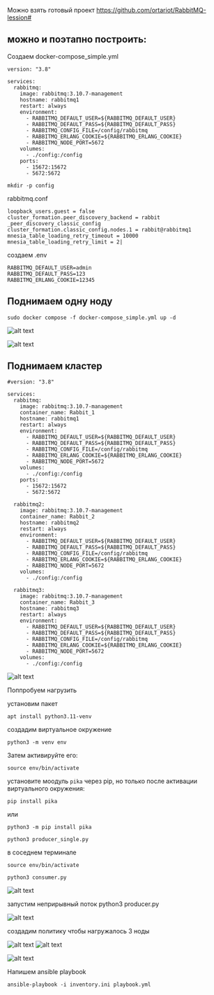 

Можно взять готовый проект
https://github.com/ortariot/RabbitMQ-lession#


##  можно и поэтапно построить:

Создаем docker-compose_simple.yml

```
version: "3.8"

services:
  rabbitmq:
    image: rabbitmq:3.10.7-management
    hostname: rabbitmq1
    restart: always
    environment:
      - RABBITMQ_DEFAULT_USER=${RABBITMQ_DEFAULT_USER}
      - RABBITMQ_DEFAULT_PASS=${RABBITMQ_DEFAULT_PASS}
      - RABBITMQ_CONFIG_FILE=/config/rabbitmq
      - RABBITMQ_ERLANG_COOKIE=${RABBITMQ_ERLANG_COOKIE}
      - RABBITMQ_NODE_PORT=5672
    volumes:
      - ./config:/config
    ports:
      - 15672:15672
      - 5672:5672
```

```
mkdir -p config
```
rabbitmq.conf
```
loopback_users.guest = false
cluster_formation.peer_discovery_backend = rabbit _peer_discovery_classic_config
cluster_formation.classic_config.nodes.1 = rabbit@rabbitmq1
mnesia_table_loading_retry_timeout = 10000
mnesia_table_loading_retry_limit = 2|
```


создаем .env

```
RABBITMQ_DEFAULT_USER=admin
RABBITMQ_DEFAULT_PASS=123
RABBITMQ_ERLANG_COOKIE=12345
```



## Поднимаем одну ноду 
```
sudo docker compose -f docker-compose_simple.yml up -d
```
![alt text](image.png)


![alt text](image-3.png)



## Поднимаем кластер 

```
#version: "3.8"

services:
  rabbitmq:
    image: rabbitmq:3.10.7-management
    container_name: Rabbit_1
    hostname: rabbitmq1
    restart: always
    environment:
      - RABBITMQ_DEFAULT_USER=${RABBITMQ_DEFAULT_USER}
      - RABBITMQ_DEFAULT_PASS=${RABBITMQ_DEFAULT_PASS}
      - RABBITMQ_CONFIG_FILE=/config/rabbitmq
      - RABBITMQ_ERLANG_COOKIE=${RABBITMQ_ERLANG_COOKIE}
      - RABBITMQ_NODE_PORT=5672
    volumes:
      - ./config:/config
    ports:
      - 15672:15672
      - 5672:5672

  rabbitmq2:
    image: rabbitmq:3.10.7-management
    container_name: Rabbit_2
    hostname: rabbitmq2
    restart: always
    environment:
      - RABBITMQ_DEFAULT_USER=${RABBITMQ_DEFAULT_USER}
      - RABBITMQ_DEFAULT_PASS=${RABBITMQ_DEFAULT_PASS}
      - RABBITMQ_CONFIG_FILE=/config/rabbitmq
      - RABBITMQ_ERLANG_COOKIE=${RABBITMQ_ERLANG_COOKIE}
      - RABBITMQ_NODE_PORT=5672
    volumes:
      - ./config:/config

  rabbitmq3:
    image: rabbitmq:3.10.7-management
    container_name: Rabbit_3
    hostname: rabbitmq3
    restart: always
    environment:
      - RABBITMQ_DEFAULT_USER=${RABBITMQ_DEFAULT_USER}
      - RABBITMQ_DEFAULT_PASS=${RABBITMQ_DEFAULT_PASS}
      - RABBITMQ_CONFIG_FILE=/config/rabbitmq
      - RABBITMQ_ERLANG_COOKIE=${RABBITMQ_ERLANG_COOKIE}
      - RABBITMQ_NODE_PORT=5672
    volumes:
      - ./config:/config

```

![alt text](image-5.png)


Поппробуем нагрузить 

установим пакет 
```
apt install python3.11-venv
```
создадим виртуальное окружение 
```
python3 -m venv env
```
Затем активируйте его:
```
source env/bin/activate
```

установите моодуль ``pika`` через pip, но только после активации виртуального окружения:
```
pip install pika
```

или 
```
python3 -m pip install pika
```

```
python3 producer_single.py
```
в соседнем терминале 
```
source env/bin/activate
```
```
python3 consumer.py 
```

![alt text](image-1.png)

запустим неприрывный поток
python3 producer.py

![alt text](image-2.png)


создадим политику чтобы нагружалось 3 ноды


![alt text](image-7.png)
![alt text](image-9.png)

![alt text](image-8.png)


Напишем ansible playbook

```
ansible-playbook -i inventory.ini playbook.yml
```